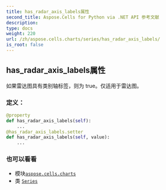 ```yaml
---
title: has_radar_axis_labels属性
second_title: Aspose.Cells for Python via .NET API 参考文献
description:
type: docs
weight: 220
url: /zh/aspose.cells.charts/series/has_radar_axis_labels/
is_root: false
---
```

## has_radar_axis_labels属性

如果雷达图具有类别轴标签，则为 true。仅适用于雷达图。
### 定义：
```python
@property
def has_radar_axis_labels(self):
    ...
@has_radar_axis_labels.setter
def has_radar_axis_labels(self, value):
    ...
```

### 也可以看看
* 模块[`aspose.cells.charts`](../../)
* 类 [`Series`](/cells/python-net/zh/aspose.cells.charts/series)
